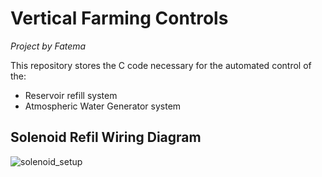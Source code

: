# Vertical Farming Controls
*Project by Fatema*


This repository stores the C code necessary for the automated control of the:
  - Reservoir refill system
  - Atmospheric Water Generator system





## Solenoid Refil Wiring Diagram
![solenoid_setup](https://user-images.githubusercontent.com/36854723/78815313-b8753b00-7995-11ea-83a8-97355ddf75a1.png)
